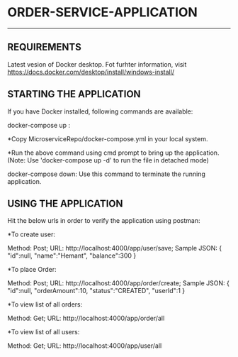 # ORDER-SERVICE-APPLICATION
---------------------

REQUIREMENTS
--------------
Latest vesion of Docker desktop. Fot furhter information, visit https://docs.docker.com/desktop/install/windows-install/

STARTING THE APPLICATION
------------------------
If you have Docker installed, following commands are available:

docker-compose up :

 *Copy MicroserviceRepo/docker-compose.yml in your local system.
 
 *Run the above command using cmd prompt to bring up the application. (Note: Use 'docker-compose up -d' to run the file in detached mode)
 
docker-compose down: Use this command to terminate the running application.


USING THE APPLICATION
------------------------

Hit the below urls in order to verify the application using postman:

*To create user:

Method: Post; URL: http://localhost:4000/app/user/save;
  Sample JSON: 
 {
 "id":null,
 "name":"Hemant",
 "balance":300
 }

*To place Order:

Method: Post; URL: http://localhost:4000/app/order/create;
 Sample JSON:
 {
 "id":null,
 "orderAmount":10,
 "status":"CREATED",
 "userId":1
 }

*To view list of all orders:

Method: Get; URL: http://localhost:4000/app/order/all

*To view list of all users:

Method: Get; URL: http://localhost:4000/app/user/all
